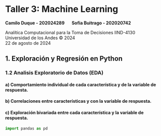 <link href="style.css" rel="stylesheet"></link>

<body>

  <h1>
    Taller 3:  Machine Learning
  </h1>
  <p class="center" style="font-weight: bold;">Camilo Duque - 202024289 &nbsp;&nbsp;&nbsp;&nbsp;&nbsp; Sofia Buitrago - 202020742</p>
  <div class="center">
  Analítica Computacional para la Toma de Decisiones IIND-4130 <br>
  Universidad de los Andes &copy; 2024 <br>
  22 de agosto de 2024
  </div>

## 1. Exploración y Regresión en Python

### 1.2 Analisis Exploratorio de Datos (EDA)

#### a) Comportamiento individual de cada característica y de la variable de respuesta.

#### b) Correlaciones entre características y con la variable de respuesta.

#### c) Exploración bivariada entre cada característica y la variable de respuesta.
```python
import pandas as pd

```

</body>
